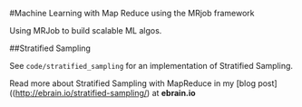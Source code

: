 
#Machine Learning with Map Reduce using the MRjob framework

Using MRJob to build scalable ML algos.

##Stratified Sampling

See `code/stratified_sampling` for an implementation of Stratified Sampling. 

Read more about Stratified Sampling with MapReduce in my [blog post]((http://ebrain.io/stratified-sampling/) at **ebrain.io**

